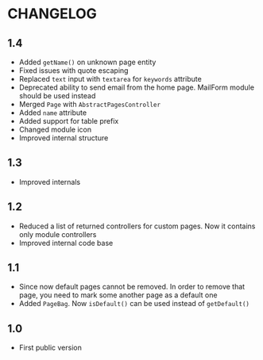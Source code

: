 CHANGELOG
=========

1.4
---

 * Added `getName()` on unknown page entity
 * Fixed issues with quote escaping
 * Replaced `text` input with `textarea` for `keywords` attribute
 * Deprecated ability to send email from the home page. MailForm module should be used instead
 * Merged `Page` with `AbstractPagesController`
 * Added `name` attribute
 * Added support for table prefix
 * Changed module icon
 * Improved internal structure

1.3
---

 * Improved internals

1.2
---

 * Reduced a list of returned controllers for custom pages. Now it contains only module controllers
 * Improved internal code base

1.1
---

 * Since now default pages cannot be removed. In order to remove that page, you need to mark some another page as a default one
 * Added `PageBag`. Now `isDefault()` can be used instead of `getDefault()`
 
1.0
---

 * First public version